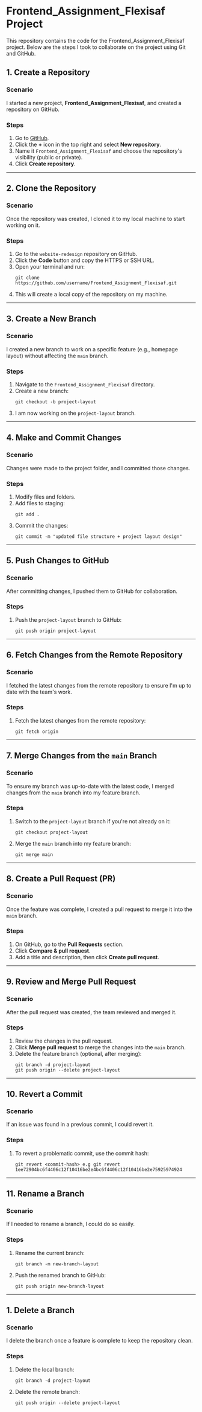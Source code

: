 # Frontend_Assignment_Flexisaf Project

This repository contains the code for the Frontend_Assignment_Flexisaf project. Below are the steps I took to collaborate on the project using Git and GitHub.

## 1. Create a Repository

### Scenario
I started a new project, **Frontend_Assignment_Flexisaf**, and created a repository on GitHub.

### Steps
1. Go to [GitHub](https://github.com/).
2. Click the **+** icon in the top right and select **New repository**.
3. Name it `Frontend_Assignment_Flexisaf` and choose the repository's visibility (public or private).
4. Click **Create repository**.

---

## 2. Clone the Repository

### Scenario
Once the repository was created, I cloned it to my local machine to start working on it.

### Steps
1. Go to the `website-redesign` repository on GitHub.
2. Click the **Code** button and copy the HTTPS or SSH URL.
3. Open your terminal and run:
    ``` 
    git clone https://github.com/username/Frontend_Assignment_Flexisaf.git 
    ```
4. This will create a local copy of the repository on my machine.

---

## 3. Create a New Branch

### Scenario
I created a new branch to work on a specific feature (e.g., homepage layout) without affecting the `main` branch.

### Steps
1. Navigate to the `Frontend_Assignment_Flexisaf` directory.
2. Create a new branch:
    ``` 
    git checkout -b project-layout 
    ```
3. I am now working on the `project-layout` branch.

---

## 4. Make and Commit Changes

### Scenario
Changes were made to the project folder, and I committed those changes.

### Steps
1. Modify files and folders.
2. Add files to staging:
    ``` 
    git add . 
    ```
3. Commit the changes:
    ``` 
    git commit -m "updated file structure + project layout design" 
    ```

---

## 5. Push Changes to GitHub

### Scenario
After committing changes, I pushed them to GitHub for collaboration.

### Steps
1. Push the `project-layout` branch to GitHub:
    ``` 
    git push origin project-layout 
    ```

---

## 6. Fetch Changes from the Remote Repository

### Scenario
I fetched the latest changes from the remote repository to ensure I'm up to date with the team's work.

### Steps
1. Fetch the latest changes from the remote repository:
    ``` 
    git fetch origin 
    ```

---

## 7. Merge Changes from the `main` Branch

### Scenario
To ensure my branch was up-to-date with the latest code, I merged changes from the `main` branch into my feature branch.

### Steps
1. Switch to the `project-layout` branch if you're not already on it:
    ``` 
    git checkout project-layout 
    ```
2. Merge the `main` branch into my feature branch:
    ``` 
    git merge main 
    ```

---

## 8. Create a Pull Request (PR)

### Scenario
Once the feature was complete, I created a pull request to merge it into the `main` branch.

### Steps
1. On GitHub, go to the **Pull Requests** section.
2. Click **Compare & pull request**.
3. Add a title and description, then click **Create pull request**.

---

## 9. Review and Merge Pull Request

### Scenario
After the pull request was created, the team reviewed and merged it.

### Steps
1. Review the changes in the pull request.
2. Click **Merge pull request** to merge the changes into the `main` branch.
3. Delete the feature branch (optional, after merging):
    ``` 
    git branch -d project-layout 
    git push origin --delete project-layout 
    ```

---

## 10. Revert a Commit

### Scenario
If an issue was found in a previous commit, I could revert it.

### Steps
1. To revert a problematic commit, use the commit hash:
    ``` 
    git revert <commit-hash> e.g git revert 1ee72904bc6f4406c12f10416be2e4bc6f4406c12f10416be2e75925974924
    ```

---

## 11. Rename a Branch

### Scenario
If I needed to rename a branch, I could do so easily.

### Steps
1. Rename the current branch:
    ``` 
    git branch -m new-branch-layout 
    ```
2. Push the renamed branch to GitHub:
    ``` 
    git push origin new-branch-layout 
    ```

---

## 1. Delete a Branch

### Scenario
I delete the branch once a feature is complete to keep the repository clean.

### Steps
1. Delete the local branch:
    ``` 
    git branch -d project-layout 
    ```
2. Delete the remote branch:
    ``` 
    git push origin --delete project-layout 
    ```

